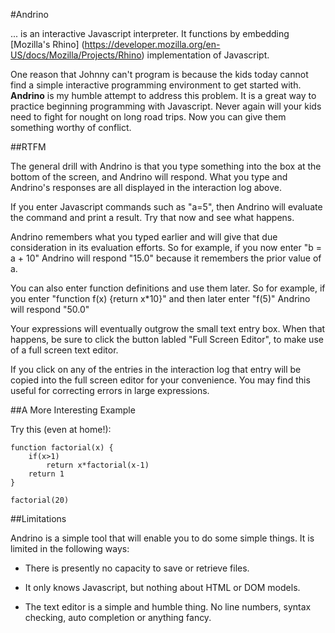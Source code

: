 #Andrino

... is an interactive Javascript interpreter. It functions by embedding [Mozilla's Rhino]
(https://developer.mozilla.org/en-US/docs/Mozilla/Projects/Rhino) implementation of Javascript.

One reason that Johnny can't program is
because the kids today cannot find a simple interactive programming environment to get started
with. **Andrino** is my humble attempt to address this problem. It is a great way to practice
beginning programming with Javascript. Never again will your kids need to fight for nought on
long road trips. Now you can give them something worthy of conflict.

##RTFM

The general drill with Andrino is that you type something into the box at the bottom of the screen,
and Andrino will respond. What you type and Andrino's responses are all displayed in the interaction log above.

If you enter Javascript commands such as "a=5", then Andrino will evaluate the command and print
a result. Try that now and see what happens.

Andrino remembers what you typed earlier and will give that due consideration in its evaluation
efforts. So for example, if you now enter "b = a + 10" Andrino will respond "15.0" because it
remembers the prior value of a.

You can also enter function definitions and use them later. So for example, if you enter
"function f(x) {return x*10}" and then later enter "f(5)" Andrino will respond "50.0"

Your expressions will eventually outgrow the small text entry box. When that happens, be sure to
click the button labled "Full Screen Editor", to make use of a full screen text editor.

If you click on any of the entries in the interaction log that entry will be copied into the full
 screen editor for your convenience. You may find this useful for correcting errors in large expressions.

##A More Interesting Example

Try this (even at home!):

    function factorial(x) {
        if(x>1)
	        return x*factorial(x-1)
	    return 1
    }

    factorial(20)

##Limitations

Andrino is a simple tool that will enable you to do some simple things. It is limited in the following ways:

* There is presently no capacity to save or retrieve files.

* It only knows Javascript, but nothing about HTML or DOM models.

* The text editor is a simple and humble thing. No line numbers, syntax checking, auto completion or anything fancy.

